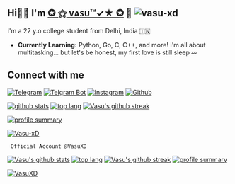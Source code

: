 ## Hi👋🏻 I'm [✪ ⚝ ᴠᴀꜱᴜ™✓★ ✪](https://t.me/VasuXD) 🎉 <img src="https://visitor-badge.laobi.icu/badge?page_id=vasu-xd" alt="vasu-xd" />

I'm a 22 y.o college student from Delhi, India 🇮🇳

- **Currently Learning:** Python, Go, C, C++, and more! I'm all about multitasking... but let's be honest, my first love is still sleep 💤

## Connect with me
[![Telegram](https://img.shields.io/badge/Telegram-00008b.svg?style=for-the-badge&logo=telegram)](https://t.me/VasuXD) [![Telgram Bot](https://img.shields.io/badge/Contact_Me_bot-00FFFF.svg?style=for-the-badge&logo=telegram)](https://t.me/vasurobot) [![Instagram](https://img.shields.io/badge/Instagram-1b77FF.svg?style=for-the-badge&logo=Instagram)](https://Instagram/VasuxD) [![Github](https://img.shields.io/badge/Offical_GitHub-FF5733.svg?style=for-the-badge&logo=github)](https://github.com/VasuXD)


[![github stats](https://github-readme-stats.vercel.app/api?username=vasu-xd&show_icons=true&theme=cobalt&count_private=true)](https://github.com/vasu-xd)
[![top lang](https://github-readme-stats.vercel.app/api/top-langs?username=vasu-xd&show_icons=true&theme=tokyonight&layout=compact)](https://github.com/vasu-xd)
[![Vasu's github streak](https://github-readme-streak-stats.herokuapp.com/?user=vasu-xd&theme=cobalt)](https://github.com/vasu-xd/github-readme-streak-stats)

[![profile summary](https://github-profile-summary-cards.vercel.app/api/cards/profile-details?username=vasu-xd&theme=cobalt)](https://github.com/vasu-xd)

<p align="left"> <a href="https://github.com/Vasu-xD"><img src="https://github-profile-trophy.vercel.app/?username=Vasu-xD&theme=juicyfresh&no-bg=true&no-frame=true&column=4&" alt="Vasu-xD" /></a> </p>


     Official Account @VasuXD

[![Vasu's github stats](https://github-readme-stats.vercel.app/api?username=VasuXD&show_icons=true&theme=cobalt&count_private=true)](https://github.com/VasuXD)
[![top lang](https://github-readme-stats.vercel.app/api/top-langs?username=VasuXD&show_icons=true&theme=tokyonight&layout=compact)](https://github.com/VasuXD)
[![Vasu's github streak](https://github-readme-streak-stats.herokuapp.com/?user=VasuXD&theme=cobalt)](https://github.com/VasuXD/github-readme-streak-stats)
[![profile summary](https://github-profile-summary-cards.vercel.app/api/cards/profile-details?username=VasuXD&theme=cobalt)](https://github.com/VasuXD)

<p align="left"> <a href="https://github.com/VasuXD"><img src="https://github-profile-trophy.vercel.app/?username=VasuXD&theme=juicyfresh&no-bg=true&no-frame=true&column=4&" alt="VasuXD" /></a> </p>
